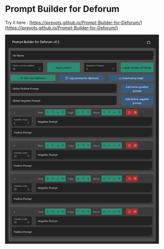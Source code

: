 # Prompt Builder for Deforum

Try it here : [https://jprevots.github.io/Prompt-Builder-for-Deforum/](https://jprevots.github.io/Prompt-Builder-for-Deforum/)

<img src="https://github.com/JPrevots/Prompt-Builder-for-Deforum/blob/main/prompt_builder_for_deforum-0.3_screenshot.png" alt="Alt text" title="Optional title">
